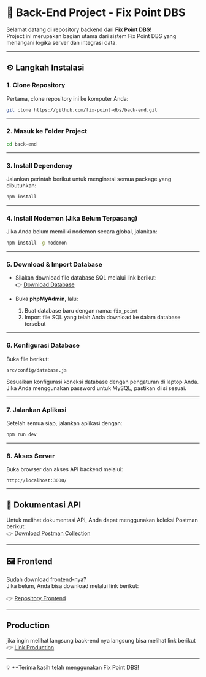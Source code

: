 # 🚀 Back-End Project - Fix Point DBS

Selamat datang di repository backend dari **Fix Point DBS**!  
Project ini merupakan bagian utama dari sistem Fix Point DBS yang menangani logika server dan integrasi data.

---

## ⚙️ Langkah Instalasi

### 1. Clone Repository
Pertama, clone repository ini ke komputer Anda:

```bash
git clone https://github.com/fix-point-dbs/back-end.git
```

---

### 2. Masuk ke Folder Project

```bash
cd back-end
```

---

### 3. Install Dependency

Jalankan perintah berikut untuk menginstal semua package yang dibutuhkan:

```bash
npm install
```

---

### 4. Install Nodemon (Jika Belum Terpasang)

Jika Anda belum memiliki nodemon secara global, jalankan:

```bash
npm install -g nodemon
```

---

### 5. Download & Import Database

- Silakan download file database SQL melalui link berikut:  
  👉 [Download Database](https://drive.google.com/drive/folders/1UgrGjnoJ180-U0saWaWCU_RqGN36DTeG?usp=sharing)

- Buka **phpMyAdmin**, lalu:
  1. Buat database baru dengan nama: `fix_point`
  2. Import file SQL yang telah Anda download ke dalam database tersebut

---

### 6. Konfigurasi Database

Buka file berikut:

```
src/config/database.js
```

Sesuaikan konfigurasi koneksi database dengan pengaturan di laptop Anda.  
Jika Anda menggunakan password untuk MySQL, pastikan diisi sesuai.

---

### 7. Jalankan Aplikasi

Setelah semua siap, jalankan aplikasi dengan:

```bash
npm run dev
```

---

### 8. Akses Server

Buka browser dan akses API backend melalui:

```
http://localhost:3000/
```

---

## 📮 Dokumentasi API

Untuk melihat dokumentasi API, Anda dapat menggunakan koleksi Postman berikut:  
👉 [Download Postman Collection](https://drive.google.com/drive/folders/1UgrGjnoJ180-U0saWaWCU_RqGN36DTeG?usp=sharing)

---

## 🖼️ Frontend

Sudah download frontend-nya?  
Jika belum, Anda bisa download melalui link berikut:

👉 [Repository Frontend](https://github.com/fix-point-dbs/front-end)

---

## Production

jika ingin melihat langsung back-end nya langsung bisa melihat link berikut
👉 [Link Production](https://fixpoint.adza-zarif.my.id)

---

💡 **Terima kasih telah menggunakan Fix Point DBS!  

